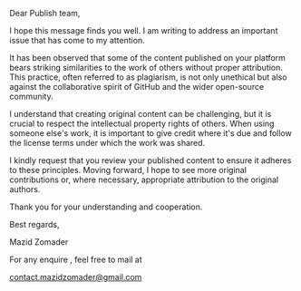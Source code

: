 Dear Publish team,

I hope this message finds you well. I am writing to address an important issue that has come to my attention.

It has been observed that some of the content published on your platform bears striking 
similarities to the work of others without proper attribution. 
This practice, often referred to as plagiarism, is not only unethical
but also against the collaborative spirit of GitHub and the wider open-source community.

I understand that creating original content can be challenging, 
but it is crucial to respect the intellectual property rights of others. 
When using someone else's work, it is important to give credit where it's due 
and follow the license terms under which the work was shared.

I kindly request that you review your published content to ensure it adheres to these principles. 
Moving forward, I hope to see more original contributions or, where necessary, appropriate attribution to the original authors.

Thank you for your understanding and cooperation.

Best regards,

Mazid Zomader

For any enquire , feel free to mail at 

contact.mazidzomader@gmail.com
